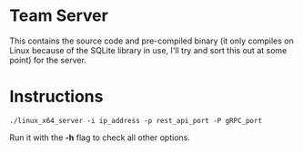 # Team Server

This contains the source code and pre-compiled binary (it only compiles on Linux because of the SQLite library in use, I'll try and sort this out at some point) for the server.

# Instructions

`./linux_x64_server -i ip_address -p rest_api_port -P gRPC_port`

Run it with the **-h** flag to check all other options.